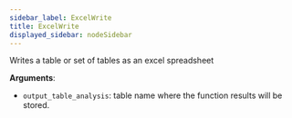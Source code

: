 ```yaml
---
sidebar_label: ExcelWrite
title: ExcelWrite
displayed_sidebar: nodeSidebar
---
```


Writes a table or set of tables as an excel spreadsheet

**Arguments**:

- `output_table_analysis`: table name where the function results will be stored.

